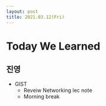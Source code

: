 ```yaml
---
layout: post
title: 2021.03.12(Fri)
---
```


# Today We Learned

## 진영

- GIST
  - Reveiw Networking lec note
  - Morning break
